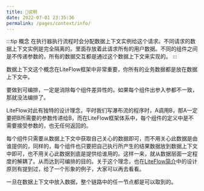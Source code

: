```yaml
---
title: 🍄说明
date: 2022-07-01 23:35:36
permalink: /pages/context/info/
---
```


:::tip 概念
在执行器执行流程时会分配数据上下文实例给这个请求。不同请求的数据上下文实例是完全隔离的。里面存放着此请求所有的用户数据。不同的组件之间是不传递参数的，所有的数据交互都是通过这个数据上下文来实现的。
:::

数据上下文这个概念在LiteFlow框架中非常重要，你所有的业务数据都是放在数据上下文中。


要做到可编排，一定是消除每个组件差异性的。如果每个组件出参入参都不一致，那就没法编排了。

LiteFlow对此有独特的设计理念，平时我们写瀑布流的程序时，A调用B，那A一定要把B所需要的参数传递给B，而在LiteFlow框架体系中，每个组件的定义中是不需要接受参数的，也无任何返回的。

每个组件只需要从数据上下文中获取自己关心的数据即可，而不用关心此数据是由谁提供的，同样的，每个组件也只要把自己执行所产生的结果数据放到数据上下文中即可，也不用关心此数据到底是提供给谁用的。这样一来，就从数据层面一定程度的解耦了。从而达到可编排的目的。关于这个理念，也在[LiteFlow简介](/pages/introduction/)中的设计原则有提到过，给了一个形象的例子，大家可以再去看看。

一旦在数据上下文中放入数据，整个链路中的任一节点都是可以取到的。